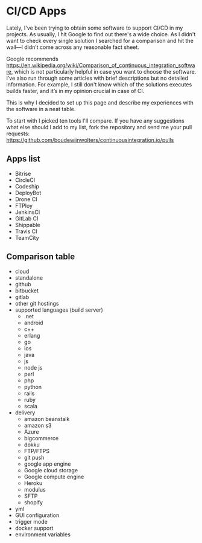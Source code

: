 # CI/CD Apps

Lately, I've been trying to obtain some software to support CI/CD in my projects. As usually, I hit Google to find out there's a wide choice. As I didn't want to check every single solution I searched for a comparison and hit the wall—I didn’t come across any reasonable fact sheet.

Google recommends https://en.wikipedia.org/wiki/Comparison_of_continuous_integration_software, which is not particularly helpful in case you want to choose the software. I’ve also run through some articles with brief descriptions but no detailed information. For example, I still don't know which of the solutions executes builds faster, and it’s in my opinion crucial in case of CI.

This is why I decided to set up this page and describe my experiences with the software in a neat table.

To start with I picked ten tools I'll compare. If you have any suggestions what else should I add to my list, fork the repository and send me your pull requests: https://github.com/boudewijnwolters/continuousintegration.io/pulls


## Apps list

* Bitrise
* CircleCI
* Codeship
* DeployBot
* Drone CI
* FTPloy
* JenkinsCI
* GitLab CI
* Shippable
* Travis CI
* TeamCity

## Comparison table

* cloud
* standalone
* github
* bitbucket
* gitlab
* other git hostings
* supported languages (build server)
   * .net
   * android
   * c++
   * erlang
   * go
   * ios
   * java
   * js
   * node js
   * perl
   * php
   * python
   * rails
   * ruby
   * scala
* delivery
   * amazon beanstalk
   * amazon s3
   * Azure
   * bigcommerce
   * dokku
   * FTP/FTPS
   * git push
   * google app engine
   * Google cloud storage
   * Google compute engine
   * Heroku
   * modulus
   * SFTP
   * shopify
* yml
* GUI configuration
* trigger mode
* docker support
* environment variables